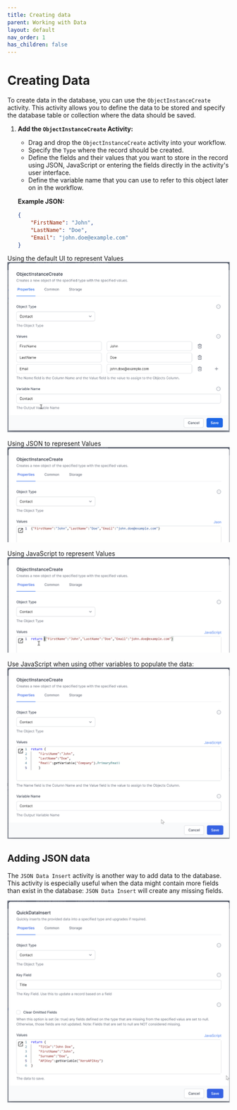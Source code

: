 ```yaml
---
title: Creating data
parent: Working with Data
layout: default
nav_order: 1
has_children: false
---
```



# Creating Data

To create data in the database, you can use the `ObjectInstanceCreate` activity. This activity allows you to define the data to be stored and specify the database table or collection where the data should be saved.

1. **Add the `ObjectInstanceCreate` Activity:**
   - Drag and drop the `ObjectInstanceCreate` activity into your workflow.
   - Specify the `Type` where the record should be created.
   - Define the fields and their values that you want to store in the record using JSON, JavaScript or entering the fields directly in the activity's user interface.
   - Define the variable name that you can use to refer to this object later on in the workflow.

   **Example JSON:**
   ```json
   {
       "FirstName": "John",
       "LastName": "Doe",
       "Email": "john.doe@example.com"
   }
   ```

Using the default UI to represent Values
   ![](2024-07-10-15-41-11.png)

Using JSON to represent Values
   ![](2024-07-11-09-50-04.png)

Using JavaScript to represent Values
   ![](2024-07-11-09-50-24.png)

Use JavaScript when using other variables to populate the data: 
![](2024-07-11-10-07-38.png)

## Adding JSON data 

The `JSON Data Insert` activity is another way to add data to the database.  This activity is especially useful when the data might contain more fields than exist in the database: `JSON Data Insert` will create any missing fields. 

![](2024-07-11-09-35-28.png)

